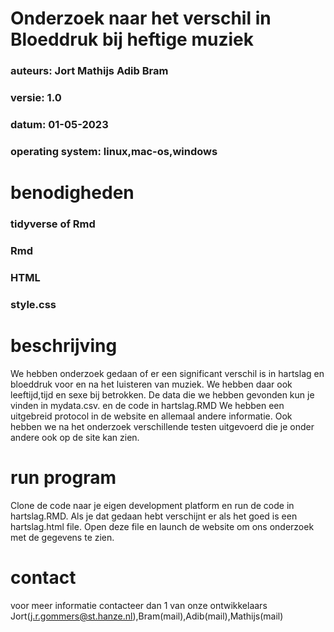 # Onderzoek naar het verschil in Bloeddruk bij heftige muziek

### auteurs: Jort Mathijs Adib Bram
### versie: 1.0
### datum: 01-05-2023
### operating system: linux,mac-os,windows

# benodigheden
### tidyverse of Rmd
### Rmd
### HTML
### style.css

# beschrijving
We hebben onderzoek gedaan of er een significant verschil is in hartslag en bloeddruk voor en na het luisteren van muziek. We hebben daar ook leeftijd,tijd en sexe bij betrokken.
De data die we hebben gevonden kun je vinden in mydata.csv. en de code in hartslag.RMD
We hebben een uitgebreid protocol in de website en allemaal andere informatie.
Ook hebben we na het onderzoek verschillende testen uitgevoerd die je onder andere ook op de site kan zien.


# run program
Clone de code naar je eigen development platform en run de code in hartslag.RMD.
Als je dat gedaan hebt verschijnt er als het goed is een hartslag.html file.
Open deze file en launch de website om ons onderzoek met de gegevens te zien.


# contact
voor meer informatie contacteer dan 1 van onze ontwikkelaars Jort(j.r.gommers@st.hanze.nl),Bram(mail),Adib(mail),Mathijs(mail)
